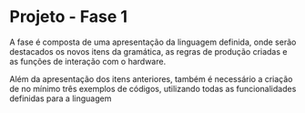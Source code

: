 # Projeto - Fase 1
A fase é composta de uma apresentação da linguagem definida, onde serão destacados os novos itens da gramática, as regras de produção criadas e as funções de interação com o hardware. 

Além da apresentação dos itens anteriores, também é necessário a criação de no mínimo três exemplos de códigos, utilizando todas as funcionalidades definidas para a linguagem
